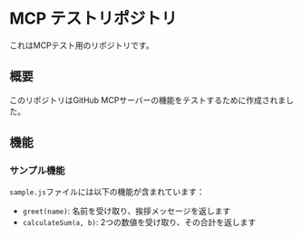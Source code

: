 # MCP テストリポジトリ

これはMCPテスト用のリポジトリです。

## 概要

このリポジトリはGitHub MCPサーバーの機能をテストするために作成されました。

## 機能

### サンプル機能

`sample.js`ファイルには以下の機能が含まれています：

- `greet(name)`: 名前を受け取り、挨拶メッセージを返します
- `calculateSum(a, b)`: 2つの数値を受け取り、その合計を返します